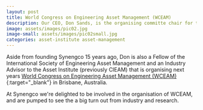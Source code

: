 ```yaml
---
layout: post
title: World Congress on Engineering Asset Management (WCEAM)
description: Our CEO, Don Sands, is the organising committe chair for the next WCEAM, happening in Brisbane, Australia from the 2nd to 4th August 2017.
image: assets/images/pic02.jpg
image-small: assets/images/pic02small.jpg
categories: asset-institute asset-management
---
```


Aside from founding Synengco 15 years ago, Don is also a Fellow of the
International Society of Engineering Asset Management and an Industry Advisor
to the Asset Institute (previously CIEAM) that is organising next years
[World Congress on Engineering Asset Management (WCEAM)](http://2017.wceam.com/){:target="_blank"} in Brisbane, Australia.

At Synengco we're delighted to be involved in the organisation of WCEAM, and are
pumped to see the a big turn out from industry and research.
